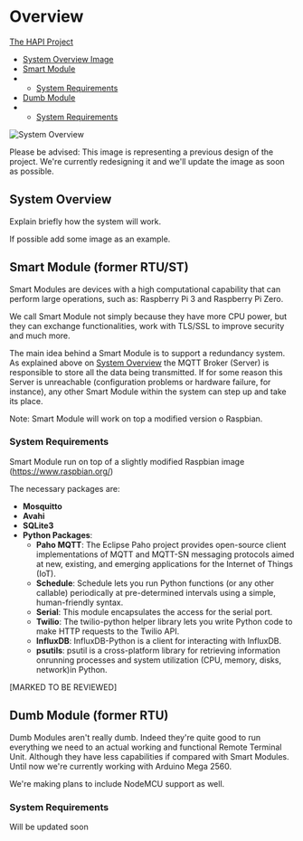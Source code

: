 <h1>Overview</h1>
<p><a href="http://hapihq.com">The HAPI Project</a></p>

<ul>
  <li><a href="#systemoverview">System Overview Image</a></li>
  <li><a href="#smart">Smart Module</a></li>
    <li><ul><li><a href="#smart-req">System Requirements<a></li></ul></li>
  <li><a href="#dumb">Dumb Module</a></li>
    <li><ul><li><a href="#dumb-req">System Requirements<a></li></ul></li>
</ul>  

![System Overview](/../../readme/system-overview.png)
<p>Please be advised: This image is representing a previous design of the project. We're currently redesigning it and we'll update the image as soon as possible.</p>
<a name="systemoverview" />  
  <h2>System Overview</h2>
  <p>Explain briefly how the system will work.</p>
  <p>If possible add some image as an example.</p>

<a name="smart" />
  <h2>Smart Module (former RTU/ST)</h2>
  <p>Smart Modules are devices with a high computational capability that can perform large operations, such as: Raspberry Pi 3 and Raspberry Pi Zero.</p>
  <p>We call Smart Module not simply because they have more CPU power, but they can exchange functionalities, work with TLS/SSL to improve security and much more.</p>
  <p>The main idea behind a Smart Module is to support a redundancy system. As explained above on <a href="#systemoverview">System Overview</a> the MQTT Broker (Server) is responsible to store all the data being transmitted. If for some reason this Server is unreachable (configuration problems or hardware failure, for instance), any other Smart Module within the system can step up and take its place.</p>
  <p>Note: Smart Module will work on top a modified version o Raspbian.</p>
  <a name="smart-req" />
  <h3>System Requirements</h3>
    <p>Smart Module run on top of a slightly modified Raspbian image (<a target="_blank" href="https://www.raspbian.org/">https://www.raspbian.org/</a>)</p>
    <p>The necessary packages are:</p>
    <ul>
      <li><b>Mosquitto</b></li>
      <li><b>Avahi</b></li>
      <li><b>SQLite3</b></li>
      <li><b>Python Packages</b>:
        <ul>
        <li><b>Paho MQTT</b>: The Eclipse Paho project provides open-source client implementations of MQTT and MQTT-SN messaging protocols aimed at new, existing, and emerging applications for the Internet of Things (IoT).</li>
        <li><b>Schedule</b>: Schedule lets you run Python functions (or any other callable) periodically at pre-determined intervals using a simple, human-friendly syntax.</li>
        <li><b>Serial</b>: This module encapsulates the access for the serial port.</li>
        <li><b>Twilio</b>: The twilio-python helper library lets you write Python code to make HTTP requests to the Twilio API.</li>
        <li><b>InfluxDB</b>: InfluxDB-Python is a client for interacting with InfluxDB.</li>
        <li><b>psutils</b>: psutil is a cross-platform library for retrieving information onrunning processes and system utilization (CPU, memory, disks, network)in Python.</li>
        </ul>
      </li>
    </ul>

<a name="dumb" />
  <p>[MARKED TO BE REVIEWED]</p>
  <h2>Dumb Module (former RTU)</h2>
  <p>Dumb Modules aren't really dumb. Indeed they're quite good to run everything we need to an actual working and functional Remote Terminal Unit. Although they have less capabilities if compared with Smart Modules. Until now we're currently working with Arduino Mega 2560.</p>
  <p>We're making plans to include NodeMCU support as well.</p>
  <a name="dumb-req" />
  <h3>System Requirements</h3>
    <p>Will be updated soon</p>
